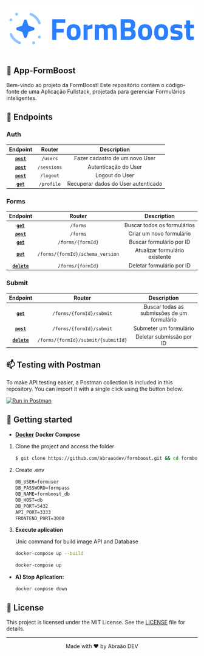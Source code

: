 <h1 align="center">
    <img alt="Capa do Projeto FormBoost" title="FormBoost" src=".github/capa.png" />
</h1>

## 🤝 App-FormBoost

Bem-vindo ao projeto da FormBoost! Este repositório contém o código-fonte de uma Aplicação Fullstack, projetada para gerenciar Formulários inteligentes.


## 🎯 Endpoints

### Auth

|        Endpoint         |               Router               |             Description             |
| :---------------------: | :--------------------------------: | :---------------------------------: |
|    **[`post`](#post)**    |         `/users`          |  Fazer cadastro de um novo User  |
|   **[`post`](#post)**   |          `/sessions`          |    Autenticação do User    |
|    **[`post`](#post)**    | `/logout` |    Logout do User    |
|    **[`get`](#get)**    | `/profile` | Recuperar dados do User autenticado |

### Forms

|        Endpoint         |               Router               |             Description             |
| :---------------------: | :--------------------------------: | :---------------------------------: |
|    **[`get`](#get)**    |         `/forms`          |  Buscar todos os formulários   |
|   **[`post`](#post)**   |          `/forms`          |    Criar um novo formulário    |
|    **[`get`](#get)**    | `/forms/{formId}` |    Buscar formulário por ID    |
|    **[`put`](#put)**    | `/forms/{formId}/schema_version` | Atualizar formulário existente |
| **[`delete`](#delete)** | `/forms/{formId}` |   Deletar formulário por ID    |

### Submit

|        Endpoint         |                        Router                        |                 Description                 |
| :---------------------: | :--------------------------------------------------: | :-----------------------------------------: |
|    **[`get`](#get)**    |      `/forms/{formId}/submit`      | Buscar todas as submissões de um formulário |
|   **[`post`](#post)**   |      `/forms/{formId}/submit`      |    Submeter um formulário   |
| **[`delete`](#delete)** | `/forms/{formId}/submit/{submitId}` |             Deletar submissão por ID            |

## 📫 Testing with Postman

To make API testing easier, a Postman collection is included in this repository. You can import it with a single click using the button below.

[![Run in Postman](https://run.pstmn.io/button.svg)](https://documenter.getpostman.com/view/38248876/2sB3BDHqBv)


## 🚀 Getting started

- [**Docker**](https://docs.docker.com/engine/install/) **Docker Compose**

1. Clone the project and access the folder

   ```zsh
   $ git clone https://github.com/abraaodev/formboost.git && cd formboost
   ```

2. Create .env

   ```env
   DB_USER=formuser
   DB_PASSWORD=formpass
   DB_NAME=formboost_db
   DB_HOST=db
   DB_PORT=5432
   API_PORT=3333
   FRONTEND_PORT=3000
   ```

3. **Execute aplication**

   Unic command for build image API and Database

   ```zsh
   docker-compose up --build
   ```

   ```zsh
   docker-compose up
   ```

- **A) Stop Aplication:**

  ```zsh
  docker compose down
  ```

## 📝 License

This project is licensed under the MIT License. See the [LICENSE](LICENSE.md) file for details.

---

<p align="center">Made with ❤️ by Abraão DEV</p>
